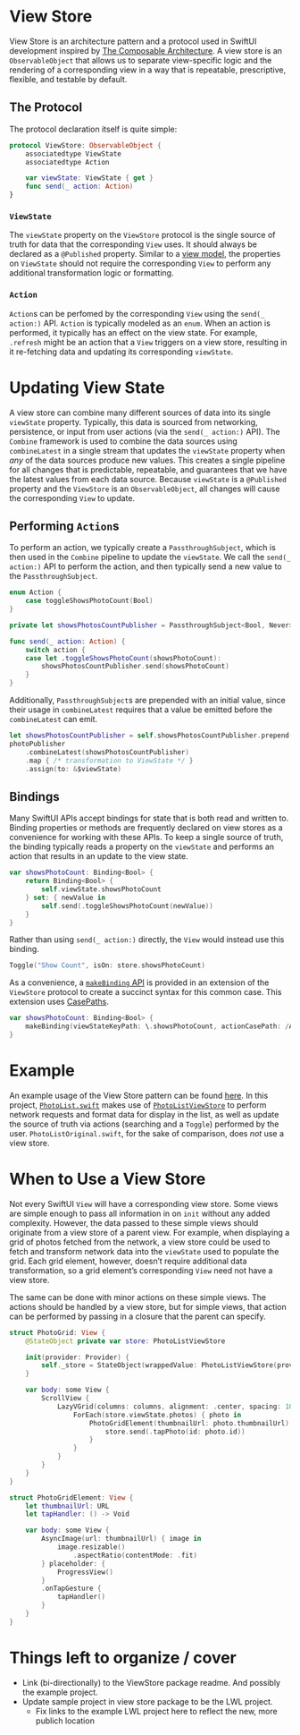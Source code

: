 # View Store

View Store is an architecture pattern and a protocol used in SwiftUI development inspired by [The Composable Architecture](https://github.com/pointfreeco/swift-composable-architecture). A view store is an `ObservableObject` that allows us to separate view-specific logic and the rendering of a corresponding view in a way that is repeatable, prescriptive, flexible, and testable by default.

## The Protocol

The protocol declaration itself is quite simple:

```swift
protocol ViewStore: ObservableObject {
    associatedtype ViewState
    associatedtype Action

    var viewState: ViewState { get }
    func send(_ action: Action)
}
```

### `ViewState`

The `viewState` property on the `ViewStore` protocol is the single source of truth for data that the corresponding `View` uses. It should always be declared as a `@Published` property. Similar to a [view model](https://github.com/Lickability/swift-best-practices/blob/main/ViewModel.md), the properties on `ViewState` should not require the corresponding `View` to perform any additional transformation logic or formatting.

### `Action`

`Action`s can be perfomed by the corresponding `View` using the `send(_ action:)` API. `Action` is typically modeled as an `enum`. When an action is performed, it typically has an effect on the view state. For example, `.refresh` might be an action that a `View` triggers on a view store, resulting in it re-fetching data and updating its corresponding `viewState`.

# Updating View State

A view store can combine many different sources of data into its single `viewState` property. Typically, this data is sourced from networking, persistence, or input from user actions (via the `send(_ action:)` API). The `Combine` framework is used to combine the data sources using `combineLatest` in a single stream that updates the `viewState` property when _any_ of the data sources produce new values. This creates a single pipeline for all changes that is predictable, repeatable, and guarantees that we have the latest values from each data source. Because `viewState` is a `@Published` property and the `ViewStore` is an `ObservableObject`, all changes will cause the corresponding `View` to update.

## Performing `Action`s

To perform an action, we typically create a `PassthroughSubject`, which is then used in the `Combine` pipeline to update the `viewState`. We call the `send(_ action:)` API to perform the action, and then typically send a new value to the `PassthroughSubject`.

```swift
enum Action {
    case toggleShowsPhotoCount(Bool)
}

private let showsPhotosCountPublisher = PassthroughSubject<Bool, Never>()

func send(_ action: Action) {
    switch action {
    case let .toggleShowsPhotoCount(showsPhotoCount):
        showsPhotosCountPublisher.send(showsPhotoCount)
    }
}
```

Additionally, `PassthroughSubject`s are prepended with an initial value, since their usage in `combineLatest` requires that a value be emitted before the `combineLatest` can emit.

```swift
let showsPhotosCountPublisher = self.showsPhotosCountPublisher.prepend(ViewState.initial.showsPhotoCount)
photoPublisher
    .combineLatest(showsPhotosCountPublisher)
    .map { /* transformation to ViewState */ }
    .assign(to: &$viewState)
```

## Bindings

Many SwiftUI APIs accept bindings for state that is both read and written to. Binding properties or methods are frequently declared on view stores as a convenience for working with these APIs. To keep a single source of truth, the binding typically reads a property on the `viewState` and performs an action that results in an update to the view state.

```swift
var showsPhotoCount: Binding<Bool> {
    return Binding<Bool> {
        self.viewState.showsPhotoCount
    } set: { newValue in
        self.send(.toggleShowsPhotoCount(newValue))
    }
}
```

Rather than using `send(_ action:)` directly, the `View` would instead use this binding.

```swift
Toggle("Show Count", isOn: store.showsPhotoCount)
```

As a convenience, a [`makeBinding` API](https://github.com/Lickability/ViewStore/blob/main/Sources/ViewStore/ViewStore%2BBindingAdditions.swift) is provided in an extension of the `ViewStore` protocol to create a succinct syntax for this common case. This extension uses [CasePaths](https://github.com/pointfreeco/swift-case-paths).

```swift
var showsPhotoCount: Binding<Bool> {
    makeBinding(viewStateKeyPath: \.showsPhotoCount, actionCasePath: /Action.toggleShowsPhotoCount)
}
```

# Example

An example usage of the View Store pattern can be found [here](https://github.com/Lickability/view-store-lwl). In this project, [`PhotoList.swift`](https://github.com/Lickability/view-store-lwl/blob/main/ViewStoreLWL/Photos/PhotoList.swift) makes use of [`PhotoListViewStore`](https://github.com/Lickability/view-store-lwl/blob/main/ViewStoreLWL/Photos/PhotoListViewStore.swift) to perform network requests and format data for display in the list, as well as update the source of truth via actions (searching and a `Toggle`) performed by the user. `PhotoListOriginal.swift`, for the sake of comparison, does _not_ use a view store.

# When to Use a View Store

Not every SwiftUI `View` will have a corresponding view store. Some views are simple enough to pass all information in on `init` without any added complexity. However, the data passed to these simple views should originate from a view store of a parent view. For example, when displaying a grid of photos fetched from the network, a view store could be used to fetch and transform network data into the `viewState` used to populate the grid. Each grid element, however, doesn’t require additional data transformation, so a grid element’s corresponding `View` need not have a view store.

The same can be done with minor actions on these simple views. The actions should be handled by a view store, but for simple views, that action can be performed by passing in a closure that the parent can specify.

```swift
struct PhotoGrid: View {
    @StateObject private var store: PhotoListViewStore

    init(provider: Provider) {
        self._store = StateObject(wrappedValue: PhotoListViewStore(provider: provider))
    }

    var body: some View {
        ScrollView {
            LazyVGrid(columns: columns, alignment: .center, spacing: 10) {
                ForEach(store.viewState.photos) { photo in
                    PhotoGridElement(thumbnailUrl: photo.thumbnailUrl) {
                        store.send(.tapPhoto(id: photo.id))
                    }
                }
            }
        }
    }
}

struct PhotoGridElement: View {
    let thumbnailUrl: URL
    let tapHandler: () -> Void

    var body: some View {
        AsyncImage(url: thumbnailUrl) { image in
            image.resizable()
                .aspectRatio(contentMode: .fit)
        } placeholder: {
            ProgressView()
        }
        .onTapGesture {
            tapHandler()
        }
    }
}
```

# Things left to organize / cover
* Link (bi-directionally) to the ViewStore package readme. And possibly the example project.
* Update sample project in view store package to be the LWL project.
    * Fix links to the example LWL project here to reflect the new, more publich location